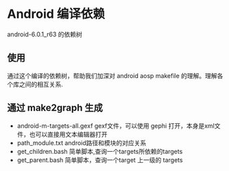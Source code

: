 # Android 编译依赖

android-6.0.1_r63 的依赖树

## 使用
通过这个编译的依赖树，帮助我们加深对 android aosp makefile 的理解。理解各个库之间的相互关系.

## 通过 make2graph 生成
+ android-m-targets-all.gexf
gexf文件，可以使用 gephi 打开，本身是xml文件，也可以直接用文本编辑器打开
+ path_module.txt
android路径和模块的对应关系
+ get_children.bash
简单脚本,查询一个targets所依赖的targets
+ get_parent.bash
简单脚本，查询一个target 上一级的 targets
